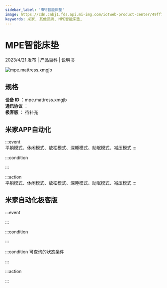 ```yaml
---
sidebar_label: 'MPE智能床垫'
image: https://cdn.cnbj1.fds.api.mi-img.com/iotweb-product-center/49ff749dfbe841f782bd412cae722b54_1679725936920.png?GalaxyAccessKeyId=AKVGLQWBOVIRQ3XLEW&Expires=9223372036854775807&Signature=95JZswJTObQHjac6D70XSj8cobk=
keywords: 米家, 其他品牌, MPE智能床垫, 
---
```

# MPE智能床垫

2023/4/21 发布 | [产品百科](https://home.mi.com/webapp/content/baike/product/index.html?model=mpe.mattress.xmgjb/) | [说明书](https://home.mi.com/views/introduction.html?model=mpe.mattress.xmgjb&region=cn)

![mpe.mattress.xmgjb](https://cdn.cnbj1.fds.api.mi-img.com/iotweb-product-center/49ff749dfbe841f782bd412cae722b54_1679725936920.png?GalaxyAccessKeyId=AKVGLQWBOVIRQ3XLEW&Expires=9223372036854775807&Signature=95JZswJTObQHjac6D70XSj8cobk=)

## 规格  
> 
**设备 ID** ：mpe.mattress.xmgjb  
**通讯协议** ：  
**极客版**  ： 待补充 


## 米家APP自动化  

:::event  
平躺模式、休闲模式、放松模式、深睡模式、助眠模式、减压模式
:::

:::condition  

:::

:::action   
平躺模式、休闲模式、放松模式、深睡模式、助眠模式、减压模式
:::

## 米家自动化极客版  

:::event  

:::

:::condition  

:::

:::condition 可查询的状态条件  

:::

:::action  

:::

        
